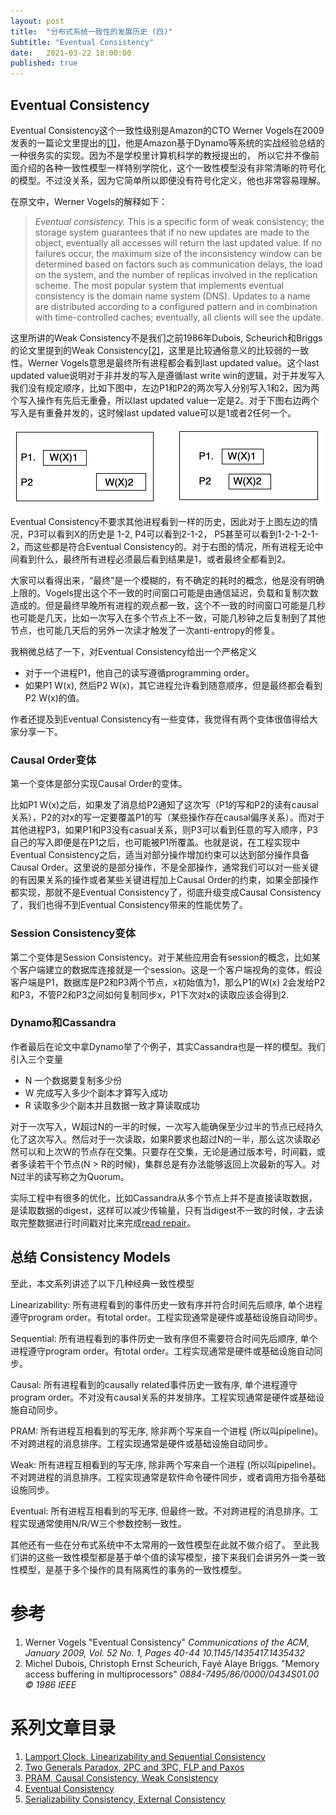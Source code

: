 ```yaml
---
layout: post
title:  "分布式系统一致性的发展历史 (四)"
Subtitle: "Eventual Consistency"
date:   2021-03-22 18:00:00
published: true
---
```


## Eventual Consistency

Eventual Consistency这个一致性级别是Amazon的CTO Werner Vogels在2009发表的一篇论文里提出的[[1]](#参考)，他是Amazon基于Dynamo等系统的实战经验总结的一种很务实的实现。因为不是学校里计算机科学的教授提出的， 所以它并不像前面介绍的各种一致性模型一样特别学院化，这个一致性模型没有非常清晰的符号化的模型。不过没关系，因为它简单所以即便没有符号化定义，他也非常容易理解。

在原文中，Werner Vogels的解释如下：

> *Eventual consistency.* This is a specific form of weak consistency; the storage system guarantees that if no new updates are made to the object, eventually all accesses will return the last updated value. If no failures occur, the maximum size of the inconsistency window can be determined based on factors such as communication delays, the load on the system, and the number of replicas involved in the replication scheme. The most popular system that implements eventual consistency is the domain name system (DNS). Updates to a name are distributed according to a configured pattern and in combination with time-controlled caches; eventually, all clients will see the update.

这里所讲的Weak Consistency不是我们之前1986年Dubois, Scheurich和Briggs的论文里提到的Weak Consistency[[2]](#参考)，这里是比较通俗意义的比较弱的一致性。Werner Vogels意思是最终所有进程都会看到last updated value。这个last updated value说明对于非并发的写入是遵循last write win的逻辑，对于并发写入我们没有规定顺序，比如下图中，左边P1和P2的两次写入分别写入1和2，因为两个写入操作有先后无重叠，所以last updated value一定是2。对于下图右边两个写入是有重叠并发的，这时候last updated value可以是1或者2任何一个。

<img src="../images/2021-03-22/ec-1.png" max-height="500px">

Eventual Consistency不要求其他进程看到一样的历史，因此对于上图左边的情况，P3可以看到X的历史是 1-2, P4可以看到2-1-2， P5甚至可以看到1-2-1-2-1-2，而这些都是符合Eventual Consistency的。对于右图的情况，所有进程无论中间看到什么，最终所有进程必须最后看到结果是1，或者最终全都看到2。

大家可以看得出来，“最终”是一个模糊的，有不确定的耗时的概念，他是没有明确上限的。Vogels提出这个不一致的时间窗口可能是由通信延迟，负载和复制次数造成的。但是最终早晚所有进程的观点都一致，这个不一致的时间窗口可能是几秒也可能是几天，比如一次写入在多个节点上不一致，可能几秒钟之后复制到了其他节点，也可能几天后的另外一次读才触发了一次anti-entropy的修复。

我稍微总结了一下，对Eventual Consistency给出一个严格定义

* 对于一个进程P1，他自己的读写遵循programming order。
* 如果P1 W(x), 然后P2 W(x)，其它进程允许看到随意顺序，但是最终都会看到P2 W(x)的值。

作者还提及到Eventual Consistency有一些变体，我觉得有两个变体很值得给大家分享一下。

### Causal Order变体

第一个变体是部分实现Causal Order的变体。

比如P1 W(x)之后，如果发了消息给P2通知了这次写（P1的写和P2的读有causal关系），P2的对x的写一定要覆盖P1的写（某些操作存在causal偏序关系）。而对于其他进程P3，如果P1和P3没有casual关系，则P3可以看到任意的写入顺序，P3自己的写入即便是在P1之后，也可能被P1所覆盖。也就是说，在工程实现中Eventual Consistency之后，适当对部分操作增加约束可以达到部分操作具备Causal Order。这里说的是部分操作，不是全部操作，通常我们可以对一些关键的有因果关系的操作或者某些关键进程加上Causal Order的约束，如果全部操作都实现，那就不是Eventual Consistency了，彻底升级变成Causal Consistency了，我们也得不到Eventual Consistency带来的性能优势了。


### Session Consistency变体

第二个变体是Session Consistency。对于某些应用会有session的概念，比如某个客户端建立的数据库连接就是一个session。这是一个客户端视角的变体，假设客户端是P1，数据库是P2和P3两个节点，x初始值为1，那么P1的W(x) 2会发给P2和P3，不管P2和P3之间如何复制同步x，P1下次对x的读取应该会得到2.

### Dynamo和Cassandra

作者最后在论文中拿Dynamo举了个例子，其实Cassandra也是一样的模型。我们引入三个变量
* N 一个数据要复制多少份
* W 完成写入多少个副本才算写入成功
* R 读取多少个副本并且数据一致才算读取成功


对于一次写入，W超过N的一半的时候，一次写入能确保至少过半的节点已经持久化了这次写入。然后对于一次读取，如果R要求也超过N的一半，那么这次读取必然可以和上次W的节点存在交集。只要存在交集，无论是通过版本号，时间戳，或者多读若干个节点(N > R的时候)，集群总是有办法能够返回上次最新的写入。对N过半的读写称之为Quorum。

实际工程中有很多的优化，比如Cassandra从多个节点上并不是直接读取数据，是读取数据的digest，这样可以减少传输量，只有当digest不一致的时候，才去读取完整数据进行时间戳对比来完成[read repair](https://cassandra.apache.org/doc/latest/operating/read_repair.html)。

## 总结 Consistency Models

至此，本文系列讲述了以下几种经典一致性模型

Linearizability: 所有进程看到的事件历史一致有序并符合时间先后顺序, 单个进程遵守program order。有total order。工程实现通常是硬件或基础设施自动同步。

Sequential: 所有进程看到的事件历史一致有序但不需要符合时间先后顺序, 单个进程遵守program order。有total order。工程实现通常是硬件或基础设施自动同步。

Causal: 所有进程看到的causally related事件历史一致有序, 单个进程遵守program order。不对没有causal关系的并发排序。工程实现通常是硬件或基础设施自动同步。

PRAM: 所有进程互相看到的写无序, 除非两个写来自一个进程 (所以叫pipeline)。不对跨进程的消息排序。工程实现通常是硬件或基础设施自动同步。

Weak:  所有进程互相看到的写无序, 除非两个写来自一个进程 (所以叫pipeline)。不对跨进程的消息排序。工程实现通常是软件命令硬件同步，或者调用方指令基础设施同步。

Eventual: 所有进程互相看到的写无序, 但最终一致。不对跨进程的消息排序。工程实现通常使用N/R/W三个参数控制一致性。

其他还有一些在分布式系统中不太常用的一致性模型在此就不做介绍了。 至此我们讲的这些一致性模型都是基于单个值的读写模型，接下来我们会讲另外一类一致性模型，是基于多个操作的具有隔离性的事务的一致性模型。

# 参考

1. Werner Vogels "Eventual Consistency" *Communications of the ACM, January 2009, Vol. 52 No. 1, Pages 40-44 10.1145/1435417.1435432*
2. Michel Dubois, Christoph Ernst Scheurich, Fayé Alaye Briggs. "Memory access buffering in multiprocessors" *0884-7495/86/0000/0434S01.00 © 1986 IEEE*

# 系列文章目录

1. [Lamport Clock, Linearizability and Sequential Consistency](/history-of-distributed-systems-1)
2. [Two Generals Paradox, 2PC and 3PC, FLP and Paxos](/history-of-distributed-systems-2)
3. [PRAM, Causal Consistency, Weak Consistency](/history-of-distributed-systems-3)
4. [Eventual Consistency](/history-of-distributed-systems-4)
5. [Serializability Consistency, External Consistency](/history-of-distributed-systems-5)